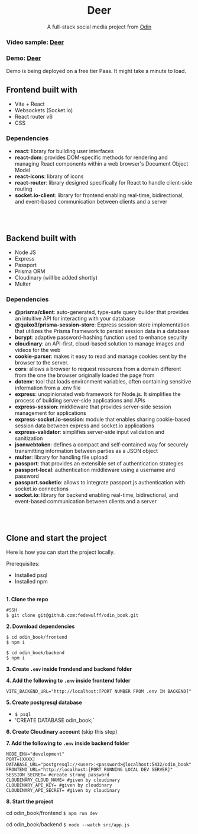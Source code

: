 <h1 align="center">Deer</h1>

<p align="center">A full-stack social media project from <a href="https://www.theodinproject.com/lessons/node-path-nodejs-odin-book">Odin</a>

<h3>Video sample: <a href="https://www.loom.com/share/0b0358d33d7b4e60a12786ae9553fa48?sid=8a114279-ff44-4a85-bb63-67671d2562eb">Deer</a></h3>

<h3>Demo: <a href="https://odin-book-frontend-7545.onrender.com">Deer</a></h3>
Demo is being deployed on a free tier Paas. It might take a minute to load.

## Frontend built with

- Vite + React
- Websockets (Socket.io)
- React router v6
- CSS

### Dependencies

- **react**: library for building user interfaces
- **react-dom**: provides DOM-specific methods for rendering and managing React components within a web browser's Document Object Model
- **react-icons**: library of icons
- **react-router**: library designed specifically for React to handle client-side routing
- **socket.io-client**: library for frontend enabling real-time, bidirectional, and event-based communication between clients and a server

<br/><br/>

## Backend built with

- Node JS
- Express
- Passport
- Prisma ORM
- Cloudinary (will be added shortly)
- Multer

### Dependencies

- **@prisma/client**: auto-generated, type-safe query builder that provides an intuitive API for interacting with your database
- **@quixo3/prisma-session-store**: Express session store implementation that utilizes the Prisma Framework to persist session data in a database
- **bcrypt**: adaptive password-hashing function used to enhance security
- **cloudinary**: an API-first, cloud-based solution to manage images and videos for the web
- **cookie-parser**: makes it easy to read and manage cookies sent by the browser to the server.
- **cors**: allows a browser to request resources from a domain different from the one the browser originally loaded the page from
- **dotenv**: tool that loads environment variables, often containing sensitive information from a .env file
- **express**: unopinionated web framework for Node.js. It simplifies the process of building server-side applications and APIs
- **express-session**: middleware that provides server-side session management for applications
- **express-socket.io-session**: module that enables sharing cookie-based session data between express and socket.io applications
- **express-validator**: simplifies server-side input validation and sanitization
- **jsonwebtoken**: defines a compact and self-contained way for securely transmitting information between parties as a JSON object
- **multer**: library for handling file upload
- **passport**: that provides an extensible set of authentication strategies
- **passport-local**: authentication middleware using a username and password
- **passport.socketio**: allows to integrate passport.js authentication with socket.io connections
- **socket.io**: library for backend enabling real-time, bidirectional, and event-based communication between clients and a server

<br/><br/>

## Clone and start the project

Here is how you can start the project locally.

Prerequisites:

- Installed psql
- Installed npm
  <br/><br/>

**1. Clone the repo**

```
#SSH
$ git clone git@github.com:fedewulff/odin_book.git
```

**2. Download dependencies**

```
$ cd odin_book/frontend
$ npm i

$ cd odin_book/backend
$ npm i
```

**3. Create `.env` inside frondend and backend folder**

**4. Add the following to `.env` inside frontend folder**

```
VITE_BACKEND_URL="http://localhost:[PORT NUMBER FROM .env IN BACKEND]"
```

**5. Create postgresql database**

- `$ psql`
- 'CREATE DATABASE odin_book;`

**6. Create Cloudinary account** (skip this step)

**7. Add the following to `.env` inside backend folder**

```
NODE_ENV="development"
PORT=[XXXX]
DATABASE_URL="postgresql://<user>:<password>@localhost:5432/odin_book"
FRONTEND_URL="http://localhost:[PORT RUNNING LOCAL DEV SERVER]"
SESSION_SECRET= #create strong password
CLOUDINARY_CLOUD_NAME= #given by cloudinary
CLOUDINARY_API_KEY= #given by cloudinary
CLOUDINARY_API_SECRET= #given by cloudinary

```

**8. Start the project**

cd odin_book/frontend `$ npm run dev`

cd odin_book/backend `$ node --watch src/app.js `
